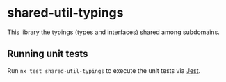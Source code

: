 # shared-util-typings

This library the typings (types and interfaces) shared among subdomains.

## Running unit tests

Run `nx test shared-util-typings` to execute the unit tests via [Jest](https://jestjs.io).
